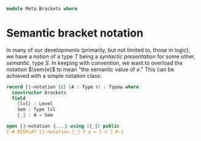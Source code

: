 <!--
```agda
open import 1Lab.Type
```
-->

```agda
module Meta.Brackets where
```

# Semantic bracket notation

In many of our developments (primarily, but not limited to, those in
logic), we have a notion of a type $T$ being a *syntactic presentation*
for some other, *semantic*, type $S$. In keeping with convention, we
want to overload the notation $\sem{e}$ to mean "the semantic value of
$e$." This can be achieved with a simple notation class:

```agda
record ⟦⟧-notation {ℓ} (A : Type ℓ) : Typeω where
  constructor brackets
  field
    {lvl} : Level
    Sem : Type lvl
    ⟦_⟧ : A → Sem

open ⟦⟧-notation ⦃...⦄ using (⟦_⟧) public
{-# DISPLAY ⟦⟧-notation.⟦_⟧ f x = ⟦ x ⟧ #-}
```

